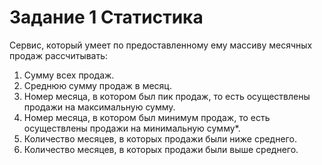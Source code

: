 # Задание 1 Статистика

Сервис, который умеет по предоставленному ему массиву месячных продаж рассчитывать:

1. Сумму всех продаж.
2. Среднюю сумму продаж в месяц.
3. Номер месяца, в котором был пик продаж, то есть осуществлены продажи на максимальную сумму.
4. Номер месяца, в котором был минимум продаж, то есть осуществлены продажи на минимальную сумму*.
5. Количество месяцев, в которых продажи были ниже среднего.
6. Количество месяцев, в которых продажи были выше среднего.